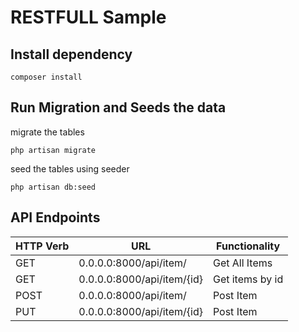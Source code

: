 # RESTFULL Sample

## Install dependency
```
composer install
```

## Run Migration and Seeds the data
migrate the tables
```
php artisan migrate
```
seed the tables using seeder
```
php artisan db:seed
```

## API Endpoints

HTTP Verb | URL | Functionality
--- | --- | -- |
GET | 0.0.0.0:8000/api/item/ | Get All Items
GET | 0.0.0.0:8000/api/item/{id} | Get items by id
POST | 0.0.0.0:8000/api/item/ | Post Item
PUT | 0.0.0.0:8000/api/item/{id} | Post Item

